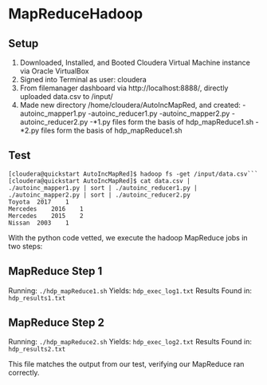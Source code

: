# MapReduceHadoop

## Setup

1. Downloaded, Installed, and Booted Cloudera Virtual Machine instance via Oracle VirtualBox
2. Signed into Terminal as user: cloudera
3. From filemanager dashboard via http://localhost:8888/, directly uploaded data.csv to /input/
4. Made new directory /home/cloudera/AutoIncMapRed, and created:
-autoinc_mapper1.py
-autoinc_reducer1.py
-autoinc_mapper2.py
-autoinc_reducer2.py
-*1.py files form the basis of hdp_mapReduce1.sh
-*2.py files form the basis of hdp_mapReduce1.sh

## Test

```
[cloudera@quickstart AutoIncMapRed]$ hadoop fs -get /input/data.csv```
[cloudera@quickstart AutoIncMapRed]$ cat data.csv | ./autoinc_mapper1.py | sort | ./autoinc_reducer1.py | ./autoinc_mapper2.py | sort | ./autoinc_reducer2.py
Toyota	2017	1
Mercedes	2016	1
Mercedes	2015	2
Nissan	2003	1
```

With the python code vetted, we execute the hadoop MapReduce jobs in two steps:

## MapReduce Step 1
Running:
  `./hdp_mapReduce1.sh`
Yields:
  `hdp_exec_log1.txt`
Results Found in:
  `hdp_results1.txt`

## MapReduce Step 2
Running:
  `./hdp_mapReduce2.sh`
Yields:
  `hdp_exec_log2.txt`
Results Found in:
  `hdp_results2.txt`

This file matches the output from our test, verifying our MapReduce ran correctly.
